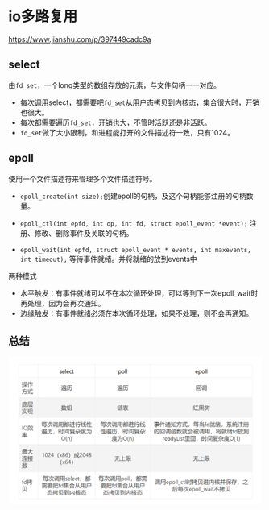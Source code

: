 # io多路复用

https://www.jianshu.com/p/397449cadc9a

## select

由`fd_set`，一个long类型的数组存放的元素，与文件句柄一一对应。

- 每次调用select，都需要吧`fd_set`从用户态拷贝到内核态，集合很大时，开销也很大。
- 每次都需要遍历`fd_set`，开销也大，不管时活跃还是非活跃。
- `fd_set`做了大小限制，和进程能打开的文件描述符一致，只有1024。

## epoll

使用一个文件描述符来管理多个文件描述符号。

- `epoll_create(int size);`创建epoll的句柄，及这个句柄能够注册的句柄数量。

- `epoll_ctl(int epfd, int op, int fd, struct epoll_event *event);` 注册、修改、删除事件及关联的句柄。
- `epoll_wait(int epfd, struct epoll_event * events, int maxevents, int timeout);` 等待事件就绪。并将就绪的放到events中

两种模式

- 水平触发：有事件就绪可以不在本次循环处理，可以等到下一次epoll_wait时再处理，因为会再次通知。
- 边缘触发：有事件就绪必须在本次循环处理，如果不处理，则不会再通知。

## 总结

![image-20220214223303164](images\image-20220214223303164.png)